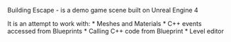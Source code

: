 Building Escape - is a demo game scene built on Unreal Engine 4

It is an attempt to work with:
	* Meshes and Materials
	* C++ events accessed from Blueprints
	* Calling C++ code from Blueprint
	* Level editor
